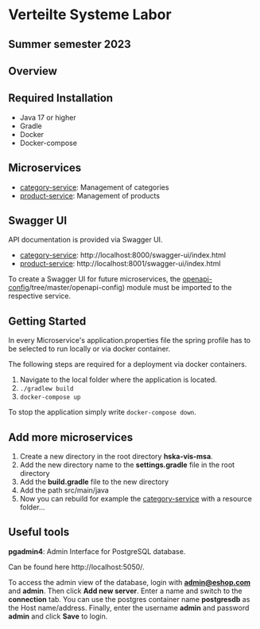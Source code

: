 # Verteilte Systeme Labor 
## Summer semester 2023
## Overview

## Required Installation

- Java 17 or higher
- Gradle
- Docker
- Docker-compose

## Microservices

- [category-service](https://github.com/hka-vis-soa/hska-vis-msa/tree/master/category-service): Management of categories
- [product-service](https://github.com/hka-vis-soa/hska-vis-msa/tree/master/product-service): Management of products

## Swagger UI

API documentation is provided via Swagger UI.
- [category-service](https://github.com/hka-vis-soa/hska-vis-msa/tree/master/category-service):   http://localhost:8000/swagger-ui/index.html
- [product-service](https://github.com/hka-vis-soa/hska-vis-msa/tree/master/product-service):     http://localhost:8001/swagger-ui/index.html

To create a Swagger UI for future microservices, the [openapi-config](https://github.com/hka-vis-soa/hska-vis-msa)/tree/master/openapi-config) module must be imported to the respective service.

## Getting Started

In every Microservice's application.properties file the spring profile has to be selected to run locally or via docker container.

The following steps are required for a deployment via docker containers.

1. Navigate to the local folder where the application is located.
2. `./gradlew build`
3. `docker-compose up`

To stop the application simply write `docker-compose down`.

## Add more microservices
1. Create a new directory in the root directory **hska-vis-msa**.
2. Add the new directory name to the **settings.gradle** file in the root directory
3. Add the **build.gradle** file to the new directory
4. Add the path src/main/java
5. Now you can rebuild for example the [category-service](https://github.com/hka-vis-soa/hska-vis-msa/tree/master/category-service) with a resource folder... 


## Useful tools

**pgadmin4**: Admin Interface for PostgreSQL database. 

Can be found here http://localhost:5050/. 

To access the admin view of the database, login with **admin@eshop.com** and **admin**. Then click **Add new server**. Enter a name and switch to the **connection** tab. You can use the postgres container name **postgresdb** as the Host name/address. Finally, enter the username **admin** and password **admin** and click **Save** to login.   
